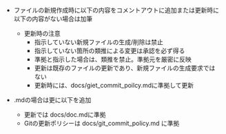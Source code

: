+ ファイルの新規作成時に以下の内容をコメントアウトに追加または更新時に以下の内容がない場合は加筆
  - 更新時の注意
    - 指示していない新規ファイルの生成/削除は禁止
    - 指示していない箇所の類推による変更は承認を必ず得る
    - 準拠と指示した場合は、類推を禁止。準拠元を厳密に反映
    - 更新は既存のファイルの更新であり、新規ファイルの生成要求ではない
    - 更新時には、docs/giet_commit_poilcy.mdに準拠して更新

+ .mdの場合は更に以下を追加
    - 更新では docs/doc.mdに準拠
    - Gitの更新ポリシーは docs/git_commit_policy.md に準拠